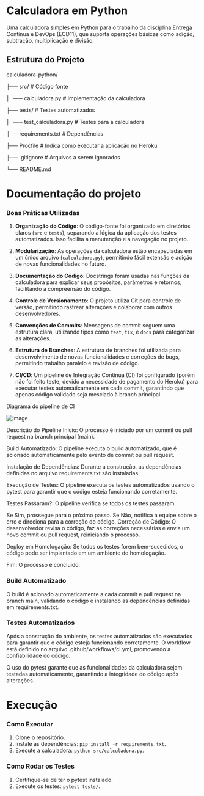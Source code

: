 # Calculadora em Python

Uma calculadora simples em Python para o trabalho da disciplina Entrega Contínua e DevOps (ECD11), que suporta operações básicas como adição, subtração, multiplicação e divisão.

## Estrutura do Projeto

calculadora-python/ 

├── src/ # Código fonte 

│ └── calculadora.py # Implementação da calculadora 

├── tests/ # Testes automatizados 

│ └── test_calculadora.py # Testes para a calculadora 

├── requirements.txt # Dependências 

├── Procfile                 # Indica como executar a aplicação no Heroku

├── .gitignore # Arquivos a serem ignorados 

└── README.md 

# Documentação do projeto

### Boas Práticas Utilizadas

1. **Organização do Código**: O código-fonte foi organizado em diretórios claros (`src` e `tests`), separando a lógica da aplicação dos testes automatizados. Isso facilita a manutenção e a navegação no projeto.

2. **Modularização**: As operações da calculadora estão encapsuladas em um único arquivo (`calculadora.py`), permitindo fácil extensão e adição de novas funcionalidades no futuro.

3. **Documentação do Código**: Docstrings foram usadas nas funções da calculadora para explicar seus propósitos, parâmetros e retornos, facilitando a compreensão do código.

4. **Controle de Versionamento**: O projeto utiliza Git para controle de versão, permitindo rastrear alterações e colaborar com outros desenvolvedores.

5. **Convenções de Commits**: Mensagens de commit seguem uma estrutura clara, utilizando tipos como `feat`, `fix`, e `docs` para categorizar as alterações.

6. **Estrutura de Branches**: A estrutura de branches foi utilizada para desenvolvimento de novas funcionalidades e correções de bugs, permitindo trabalho paralelo e revisão de código.

8. **CI/CD**: Um pipeline de Integração Contínua (CI) foi configurado (porém não foi feito teste, devido a necessidade de pagamento do Heroku) para executar testes automaticamente em cada commit, garantindo que apenas código validado seja mesclado à branch principal.

Diagrama do pipeline de CI

![image](https://github.com/user-attachments/assets/7eff6cd7-faae-4ef4-83b1-67a5c257486a)

Descrição do Pipeline
Início: O processo é iniciado por um commit ou pull request na branch principal (main).

Build Automatizado: O pipeline executa o build automatizado, que é acionado automaticamente pelo evento de commit ou pull request.

Instalação de Dependências: Durante a construção, as dependências definidas no arquivo requirements.txt são instaladas.

Execução de Testes: O pipeline executa os testes automatizados usando o pytest para garantir que o código esteja funcionando corretamente.

Testes Passaram?: O pipeline verifica se todos os testes passaram.

Se Sim, prossegue para o próximo passo.
Se Não, notifica a equipe sobre o erro e direciona para a correção do código.
Correção de Código: O desenvolvedor revisa o código, faz as correções necessárias e envia um novo commit ou pull request, reiniciando o processo.

Deploy em Homologação: Se todos os testes forem bem-sucedidos, o código pode ser implantado em um ambiente de homologação.

Fim: O processo é concluído.

### Build Automatizado

O build é acionado automaticamente a cada commit e pull request na branch main, validando o código e instalando as dependências definidas em requirements.txt.

### Testes Automatizados

Após a construção do ambiente, os testes automatizados são executados para garantir que o código esteja funcionando corretamente. O workflow está definido no arquivo .github/workflows/ci.yml, promovendo a confiabilidade do código.

O uso do pytest garante que as funcionalidades da calculadora sejam testadas automaticamente, garantindo a integridade do código após alterações.

# Execução

### Como Executar

1. Clone o repositório.
2. Instale as dependências: `pip install -r requirements.txt`.
3. Execute a calculadora: `python src/calculadora.py`.

### Como Rodar os Testes

1. Certifique-se de ter o pytest instalado.
2. Execute os testes: `pytest tests/`.

